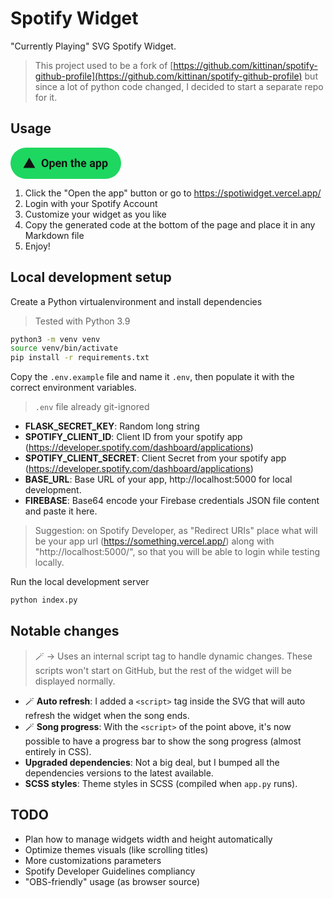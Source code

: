 # Spotify Widget

"Currently Playing" SVG Spotify Widget.

> This project used to be a fork of [https://github.com/kittinan/spotify-github-profile](https://github.com/kittinan/spotify-github-profile) but since a lot of python code changed, I decided to start a separate repo for it.

## **Usage**
<a href="https://spotiwidget.vercel.app/" target="_blank" title="Open SpotiWidget">
    <svg width="177" height="50" fill="none" xmlns="http://www.w3.org/2000/svg"><rect width="177" height="50" rx="25" fill="#1ED760"/><path d="M60.654 24.303v.606c0 .973-.132 1.846-.395 2.62-.264.773-.636 1.432-1.116 1.977a4.84 4.84 0 0 1-1.723 1.24c-.662.286-1.398.43-2.206.43a5.529 5.529 0 0 1-2.206-.43 4.944 4.944 0 0 1-1.723-1.24c-.486-.545-.864-1.204-1.134-1.978-.263-.773-.395-1.646-.395-2.619v-.606c0-.979.132-1.852.395-2.62.264-.773.636-1.432 1.117-1.977a4.893 4.893 0 0 1 1.722-1.248 5.53 5.53 0 0 1 2.206-.43c.809 0 1.544.143 2.206.43a4.79 4.79 0 0 1 1.723 1.248c.486.545.861 1.204 1.125 1.978.27.767.404 1.64.404 2.619Zm-2.663.606v-.624c0-.68-.061-1.277-.184-1.793-.123-.515-.305-.949-.545-1.3a2.352 2.352 0 0 0-.88-.792 2.513 2.513 0 0 0-1.186-.272c-.445 0-.84.09-1.186.272-.34.176-.63.44-.87.791-.235.352-.413.786-.537 1.301-.123.516-.184 1.113-.184 1.793v.624c0 .674.062 1.272.184 1.793.124.516.305.952.545 1.31.24.351.534.618.88.8.345.181.74.272 1.186.272.445 0 .84-.09 1.186-.273.346-.181.636-.448.87-.8.235-.357.414-.793.537-1.309.123-.521.184-1.119.184-1.793Zm6.935-1.59v11.337h-2.532V21.49h2.347l.185 1.828Zm6.02 2.82v.185c0 .692-.082 1.333-.246 1.925a4.805 4.805 0 0 1-.703 1.547 3.34 3.34 0 0 1-1.16 1.02c-.457.24-.984.36-1.582.36-.58 0-1.084-.117-1.512-.352a3.149 3.149 0 0 1-1.08-.984 5.697 5.697 0 0 1-.695-1.485 11.715 11.715 0 0 1-.405-1.811v-.483c.094-.692.229-1.325.405-1.899.176-.58.407-1.08.694-1.503.293-.428.65-.759 1.072-.993.428-.234.93-.352 1.503-.352.604 0 1.134.115 1.591.343.463.229.85.557 1.16.985.317.427.554.937.712 1.529a7.36 7.36 0 0 1 .246 1.969Zm-2.54.185v-.184c0-.405-.035-.777-.105-1.117a2.895 2.895 0 0 0-.317-.905 1.539 1.539 0 0 0-.562-.598c-.229-.146-.507-.22-.835-.22-.346 0-.642.056-.888.168-.24.111-.436.272-.589.483a2.24 2.24 0 0 0-.342.756 4.877 4.877 0 0 0-.141.993v1.222c.03.433.111.823.246 1.169.135.34.343.61.624.808.281.2.65.3 1.108.3.334 0 .615-.074.843-.22.229-.153.413-.36.554-.624.146-.264.249-.569.308-.915.064-.345.096-.717.096-1.116Zm8.49 4.852c-.738 0-1.4-.117-1.986-.352a4.362 4.362 0 0 1-1.494-.993 4.414 4.414 0 0 1-.932-1.468 4.942 4.942 0 0 1-.325-1.793v-.351c0-.721.103-1.38.308-1.978a4.652 4.652 0 0 1 .879-1.555c.386-.44.855-.777 1.406-1.011.55-.24 1.172-.36 1.863-.36.674 0 1.272.11 1.793.333.522.223.958.54 1.31.95.357.41.627.902.808 1.476.182.569.273 1.201.273 1.899v1.054H73.24V25.34h5.072v-.194c0-.351-.065-.665-.194-.94a1.493 1.493 0 0 0-.562-.668c-.252-.164-.575-.246-.967-.246-.334 0-.621.073-.861.22-.24.146-.437.351-.59.615a3.348 3.348 0 0 0-.333.932c-.07.351-.106.738-.106 1.16v.351c0 .381.053.733.158 1.055.112.322.267.6.466.835.205.234.451.416.739.545.293.129.624.193.993.193.457 0 .881-.088 1.274-.263a2.76 2.76 0 0 0 1.028-.818l1.23 1.336c-.198.287-.47.563-.817.826-.34.264-.75.48-1.23.65-.48.165-1.028.247-1.644.247Zm7.823-7.655V31h-2.531v-9.51h2.373l.158 2.03Zm-.37 2.39h-.685c0-.703.09-1.336.272-1.898a4.323 4.323 0 0 1 .765-1.45 3.285 3.285 0 0 1 1.17-.923 3.525 3.525 0 0 1 1.528-.326c.446 0 .853.065 1.222.194.37.129.686.334.95.615.269.281.474.653.615 1.116.146.463.22 1.029.22 1.697V31h-2.55v-6.073c0-.422-.058-.75-.175-.985a.987.987 0 0 0-.519-.492c-.223-.1-.498-.15-.826-.15-.34 0-.636.068-.888.203a1.765 1.765 0 0 0-.615.562c-.158.235-.278.51-.36.827a4.048 4.048 0 0 0-.123 1.02Zm17.122-4.42v1.792h-5.537V21.49h5.537Zm-4.166-2.347h2.53v8.99c0 .276.036.487.106.634a.635.635 0 0 0 .334.307c.147.053.331.08.554.08.158 0 .299-.007.422-.018a5.46 5.46 0 0 0 .325-.053l.009 1.863c-.217.07-.451.126-.703.167-.252.041-.53.062-.835.062-.557 0-1.043-.091-1.46-.273a2.009 2.009 0 0 1-.948-.896c-.223-.41-.334-.95-.334-1.617v-9.246Zm8.077-1.644V31h-2.531V17.5h2.531Zm-.361 8.411h-.694a6.437 6.437 0 0 1 .264-1.828c.17-.563.413-1.049.729-1.459a3.378 3.378 0 0 1 1.134-.967 3.187 3.187 0 0 1 1.477-.343c.468 0 .893.068 1.274.203.387.128.718.34.993.632.281.287.498.665.651 1.134.152.469.228 1.037.228 1.705V31h-2.549v-6.03c0-.421-.061-.752-.184-.992a1.015 1.015 0 0 0-.519-.519c-.222-.105-.498-.158-.826-.158-.363 0-.674.067-.932.202a1.596 1.596 0 0 0-.606.562c-.152.235-.264.51-.334.827-.07.316-.106.656-.106 1.02Zm12.358 5.265c-.738 0-1.4-.117-1.986-.352a4.373 4.373 0 0 1-1.495-.993 4.42 4.42 0 0 1-.931-1.468 4.938 4.938 0 0 1-.325-1.793v-.351c0-.721.102-1.38.307-1.978a4.648 4.648 0 0 1 .879-1.555 3.87 3.87 0 0 1 1.406-1.011c.551-.24 1.172-.36 1.864-.36.673 0 1.271.11 1.793.333.521.223.958.54 1.309.95.358.41.627.902.809 1.476.181.569.272 1.201.272 1.899v1.054h-7.558V25.34h5.071v-.194c0-.351-.065-.665-.193-.94a1.493 1.493 0 0 0-.563-.668c-.252-.164-.574-.246-.967-.246-.334 0-.621.073-.861.22-.24.146-.437.351-.589.615a3.357 3.357 0 0 0-.334.932c-.07.351-.105.738-.105 1.16v.351c0 .381.052.733.158 1.055.111.322.266.6.466.835.205.234.451.416.738.545.293.129.624.193.993.193.457 0 .882-.088 1.275-.263a2.761 2.761 0 0 0 1.028-.818l1.23 1.336a3.731 3.731 0 0 1-.817.826c-.34.264-.75.48-1.231.65-.48.165-1.028.247-1.643.247Zm14.959-2.32v-4.237c0-.305-.05-.565-.15-.782a1.107 1.107 0 0 0-.465-.519c-.205-.123-.472-.184-.8-.184-.281 0-.525.05-.73.15a1.053 1.053 0 0 0-.474.412 1.136 1.136 0 0 0-.167.624h-2.531c0-.404.093-.788.281-1.151a2.87 2.87 0 0 1 .817-.958c.358-.281.782-.501 1.275-.66a5.496 5.496 0 0 1 1.669-.236c.739 0 1.395.122 1.969.369a3.01 3.01 0 0 1 1.354 1.107c.334.492.501 1.107.501 1.846v4.07c0 .52.032.948.096 1.282.065.328.159.616.282.862V31h-2.558a3.642 3.642 0 0 1-.281-.967 7.914 7.914 0 0 1-.088-1.178Zm.334-3.648.017 1.433h-1.415c-.334 0-.624.038-.87.114a1.617 1.617 0 0 0-.606.325 1.257 1.257 0 0 0-.352.475c-.07.181-.105.38-.105.597 0 .217.05.413.149.59.1.17.243.304.431.403.187.094.407.141.659.141.381 0 .712-.076.993-.228.281-.153.498-.34.651-.563.158-.223.24-.434.246-.633l.668 1.073c-.094.24-.223.489-.387.747a3.48 3.48 0 0 1-.606.73 3.136 3.136 0 0 1-.888.553c-.346.14-.756.21-1.231.21-.603 0-1.151-.12-1.643-.36a2.99 2.99 0 0 1-1.16-1.01 2.648 2.648 0 0 1-.422-1.477c0-.498.094-.94.281-1.327.188-.387.463-.712.826-.976.369-.27.829-.471 1.38-.606.551-.14 1.19-.211 1.916-.211h1.468Zm6.697-1.89v11.338h-2.531V21.49h2.347l.184 1.828Zm6.021 2.822v.184c0 .692-.082 1.333-.246 1.925a4.812 4.812 0 0 1-.704 1.547c-.31.434-.697.773-1.16 1.02-.457.24-.984.36-1.582.36-.58 0-1.084-.117-1.511-.352a3.15 3.15 0 0 1-1.082-.984 5.707 5.707 0 0 1-.694-1.485 11.727 11.727 0 0 1-.404-1.811v-.483c.094-.692.228-1.325.404-1.899.176-.58.407-1.08.694-1.503a3.146 3.146 0 0 1 1.073-.993c.427-.234.928-.352 1.503-.352.603 0 1.133.115 1.59.343.463.229.85.557 1.161.985.316.427.553.937.712 1.529.164.592.246 1.248.246 1.969Zm-2.54.184v-.184c0-.405-.036-.777-.106-1.117a2.895 2.895 0 0 0-.316-.905 1.538 1.538 0 0 0-.563-.598c-.228-.146-.507-.22-.835-.22a2.14 2.14 0 0 0-.887.168 1.474 1.474 0 0 0-.589.483c-.153.211-.267.463-.343.756a4.925 4.925 0 0 0-.141.993v1.222c.03.433.112.823.246 1.169.135.34.343.61.624.808.282.2.651.3 1.108.3.334 0 .615-.074.844-.22.228-.153.413-.36.553-.624.147-.264.249-.569.308-.915a6.13 6.13 0 0 0 .097-1.116Zm6.644-3.006v11.338h-2.531V21.49h2.347l.184 1.828Zm6.021 2.822v.184c0 .692-.082 1.333-.246 1.925a4.812 4.812 0 0 1-.704 1.547c-.31.434-.697.773-1.16 1.02-.457.24-.984.36-1.582.36-.58 0-1.084-.117-1.511-.352a3.15 3.15 0 0 1-1.082-.984 5.707 5.707 0 0 1-.694-1.485 11.727 11.727 0 0 1-.404-1.811v-.483c.094-.692.228-1.325.404-1.899.176-.58.407-1.08.694-1.503a3.146 3.146 0 0 1 1.073-.993c.427-.234.928-.352 1.503-.352.603 0 1.133.115 1.59.343.463.229.85.557 1.161.985.316.427.553.937.712 1.529.164.592.246 1.248.246 1.969Zm-2.54.184v-.184c0-.405-.036-.777-.106-1.117a2.895 2.895 0 0 0-.316-.905 1.538 1.538 0 0 0-.563-.598c-.228-.146-.507-.22-.835-.22a2.14 2.14 0 0 0-.887.168 1.474 1.474 0 0 0-.589.483c-.153.211-.267.463-.343.756a4.925 4.925 0 0 0-.141.993v1.222c.03.433.112.823.246 1.169.135.34.343.61.624.808.282.2.651.3 1.108.3.334 0 .615-.074.844-.22.228-.153.413-.36.553-.624.147-.264.249-.569.308-.915a6.13 6.13 0 0 0 .097-1.116ZM30 16l9.526 16.5H20.474L30 16Z" fill="#121212"/></svg>
</a>

1. Click the "Open the app" button or go to https://spotiwidget.vercel.app/
2. Login with your Spotify Account
3. Customize your widget as you like
4. Copy the generated code at the bottom of the page and place it in any Markdown file
5. Enjoy!

## **Local development setup**
Create a Python virtualenvironment and install dependencies
> Tested with Python 3.9
```sh
python3 -m venv venv
source venv/bin/activate
pip install -r requirements.txt
```

Copy the `.env.example` file and name it `.env`, then populate it with the correct environment variables.
> `.env` file already git-ignored
- **FLASK_SECRET_KEY**: Random long string
- **SPOTIFY_CLIENT_ID**: Client ID from your spotify app (https://developer.spotify.com/dashboard/applications)
- **SPOTIFY_CLIENT_SECRET**: Client Secret from your spotify app (https://developer.spotify.com/dashboard/applications)
- **BASE_URL**: Base URL of your app, http://localhost:5000 for local development.
- **FIREBASE**: Base64 encode your Firebase credentials JSON file content and paste it here.

> Suggestion: on Spotify Developer, as "Redirect URIs" place what will be your app url (https://something.vercel.app/) along with "http://localhost:5000/", so that you will be able to login while testing locally.

Run the local development server
```sh
python index.py
```

## **Notable changes**
> :magic_wand: &rarr; Uses an internal script tag to handle dynamic changes. These scripts won't start on GitHub, but the rest of the widget will be displayed normally. 
- :magic_wand: **Auto refresh**: I added a `<script>` tag inside the SVG that will auto refresh the widget when the song ends.
- :magic_wand: **Song progress**: With the `<script>` of the point above, it's now possible to have a progress bar to show the song progress (almost entirely in CSS).
- **Upgraded dependencies**: Not a big deal, but I bumped all the dependencies versions to the latest available.
- **SCSS styles**: Theme styles in SCSS (compiled when `app.py` runs).

## **TODO**
- Plan how to manage widgets width and height automatically
- Optimize themes visuals (like scrolling titles)
- More customizations parameters
- Spotify Developer Guidelines compliancy
- "OBS-friendly" usage (as browser source)